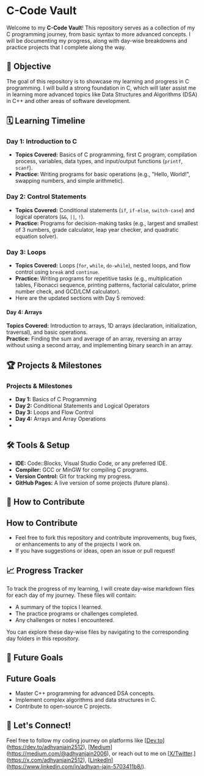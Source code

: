 # C-Code Vault

Welcome to my **C-Code Vault**! This repository serves as a collection of my C programming journey, from basic syntax to more advanced concepts. I will be documenting my progress, along with day-wise breakdowns and practice projects that I complete along the way.

## 🚀 Objective
The goal of this repository is to showcase my learning and progress in C programming. I will build a strong foundation in C, which will later assist me in learning more advanced topics like Data Structures and Algorithms (DSA) in C++ and other areas of software development.

## 🗓️ Learning Timeline
### Day 1: Introduction to C
- **Topics Covered:** Basics of C programming, first C program, compilation process, variables, data types, and input/output functions (`printf`, `scanf`).
- **Practice:** Writing programs for basic operations (e.g., "Hello, World!", swapping numbers, and simple arithmetic).

### Day 2: Control Statements
- **Topics Covered:** Conditional statements (`if`, `if-else`, `switch-case`) and logical operators (`&&`, `||`, `!`).
- **Practice:** Programs for decision-making tasks (e.g., largest and smallest of 3 numbers, grade calculator, leap year checker, and quadratic equation solver).

### Day 3: Loops
- **Topics Covered:** Loops (`for`, `while`, `do-while`), nested loops, and flow control using `break` and `continue`.
- **Practice:** Writing programs for repetitive tasks (e.g., multiplication tables, Fibonacci sequence, printing patterns, factorial calculator, prime number check, and GCD/LCM calculator).
- Here are the updated sections with Day 5 removed:

#### Day 4: Arrays  
**Topics Covered:** Introduction to arrays, 1D arrays (declaration, initialization, traversal), and basic operations.  
**Practice:** Finding the sum and average of an array, reversing an array without using a second array, and implementing binary search in an array.

## 🏆 Projects & Milestones
### Projects & Milestones
- **Day 1:** Basics of C Programming
- **Day 2:** Conditional Statements and Logical Operators
- **Day 3:** Loops and Flow Control
- **Day 4:** Arrays and Array Operations
- 
## 🛠️ Tools & Setup
- **IDE:** Code::Blocks, Visual Studio Code, or any preferred IDE.
- **Compiler:** GCC or MinGW for compiling C programs.
- **Version Control:** Git for tracking my progress.
- **GitHub Pages:** A live version of some projects (future plans).

## 🔄 How to Contribute
## How to Contribute
- Feel free to fork this repository and contribute improvements, bug fixes, or enhancements to any of the projects I work on.
- If you have suggestions or ideas, open an issue or pull request!

## 📈 Progress Tracker
To track the progress of my learning, I will create day-wise markdown files for each day of my journey. These files will contain:
- A summary of the topics I learned.
- The practice programs or challenges completed.
- Any challenges or notes I encountered.

You can explore these day-wise files by navigating to the corresponding day folders in this repository.

## 🔮 Future Goals
## Future Goals
- Master C++ programming for advanced DSA concepts.
- Implement complex algorithms and data structures in C.
- Contribute to open-source C projects.

## 📍 Let's Connect!
Feel free to follow my coding journey on platforms like [[Dev.to](#)](https://dev.to/adhyanjain2512), [[Medium](#)](https://medium.com/@adhyanjain2006), or reach out to me on [[X/Twitter](#).](https://x.com/adhyanjain2512), [[LinkedIn](#)](https://www.linkedin.com/in/adhyan-jain-5703411b8/).
